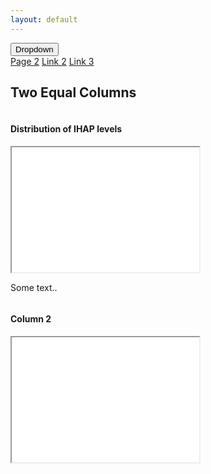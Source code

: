 ```yaml
---
layout: default
---
```

<meta name="viewport" content="width=device-width, initial-scale=1">
<link rel="stylesheet" href="https://cdnjs.cloudflare.com/ajax/libs/font-awesome/4.7.0/css/font-awesome.min.css">

<div class="navbar">
<!--   <a href="#home">Home</a>
  <a href="#news">News</a> -->
  <div class="dropdown">
    <button class="dropbtn">Dropdown 
      <i class="fa fa-caret-down"></i>
    </button>
    <div class="dropdown-content">
      <a href="https://arivargasb.github.io/Humana-Maps/Page-2.html">Page 2</a>
      <a href="#">Link 2</a>
      <a href="#">Link 3</a>
    </div>
  </div> 
</div>


<h2>Two Equal Columns</h2>

<div class="row">
  <div class="column">
    <h4>Distribution of IHAP levels</h4>
   <iframe src="IHAPlevel.html" height=200 width=300></iframe>
    <p>Some text..</p>
  </div>
  <div class="column">
    <h4>Column 2</h4>
       <iframe src="IHAPlevel.html" height=200 width=300></iframe>
<!--     <p>Some text..</p> -->
  </div>
</div>





<!-- ## Welcome to GitHub Pages

You can use the [editor on GitHub](https://github.com/arivargasb/HumanaMaps/edit/gh-pages/index.md) to maintain and preview the content for your website in Markdown files.

Whenever you commit to this repository, GitHub Pages will run [Jekyll](https://jekyllrb.com/) to rebuild the pages in your site, from the content in your Markdown files.

### Markdown

Markdown is a lightweight and easy-to-use syntax for styling your writing. It includes conventions for

```markdown
Syntax highlighted code block

# Header 1
## Header 2
### Header 3

- Bulleted
- List

1. Numbered
2. List

**Bold** and _Italic_ and `Code` text

[Link](url) and ![Image](src)
```

For more details see [Basic writing and formatting syntax](https://docs.github.com/en/github/writing-on-github/getting-started-with-writing-and-formatting-on-github/basic-writing-and-formatting-syntax).

### Jekyll Themes

Your Pages site will use the layout and styles from the Jekyll theme you have selected in your [repository settings](https://github.com/arivargasb/HumanaMaps/settings/pages). The name of this theme is saved in the Jekyll `_config.yml` configuration file.

### Support or Contact

Having trouble with Pages? Check out our [documentation](https://docs.github.com/categories/github-pages-basics/) or [contact support](https://support.github.com/contact) and we’ll help you sort it out.
 -->
